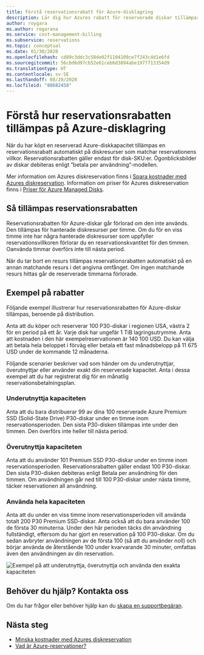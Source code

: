 ```yaml
---
title: Förstå reservationsrabatt för Azure-disklagring
description: Lär dig hur Azures rabatt för reserverade diskar tillämpas på dina Azure Premium SSD-hanterade diskar.
author: roygara
ms.author: rogarana
ms.service: cost-management-billing
ms.subservice: reservations
ms.topic: conceptual
ms.date: 01/30/2020
ms.openlocfilehash: cd89c3ddc3c58de02f1104109ce7f243c4d1e6fd
ms.sourcegitcommit: 56cbd6d97cb52e61ceb6d3894abe1977713354d9
ms.translationtype: HT
ms.contentlocale: sv-SE
ms.lasthandoff: 08/20/2020
ms.locfileid: "88682458"
---
```

# <a name="understand-how-your-reservation-discount-is-applied-to-azure-disk-storage"></a>Förstå hur reservationsrabatten tillämpas på Azure-disklagring

När du har köpt en reserverad Azure-diskkapacitet tillämpas en reservationsrabatt automatiskt på diskresurser som matchar reservationens villkor. Reservationsrabatten gäller endast för disk-SKU:er. Ögonblicksbilder av diskar debiteras enligt ”betala per användning”-modellen.

Mer information om Azures diskreservation finns i [Spara kostnader med Azures diskreservation](../../virtual-machines/disks-reserved-capacity.md). Information om priser för Azures diskreservation finns i [Priser för Azure Managed Disks](https://azure.microsoft.com/pricing/details/managed-disks/).

## <a name="how-the-reservation-discount-is-applied"></a>Så tillämpas reservationsrabatten

Reservationsrabatten för Azure-diskar går förlorad om den inte används. Den tillämpas för hanterade diskresurser per timme. Om du för en viss timme inte har några hanterade diskresurser som uppfyller reservationsvillkoren förlorar du en reservationskvantitet för den timmen. Oanvända timmar överförs inte till nästa period.

När du tar bort en resurs tillämpas reservationsrabatten automatiskt på en annan matchande resurs i det angivna omfånget. Om ingen matchande resurs hittas går de reserverade timmarna förlorade.

## <a name="discount-examples"></a>Exempel på rabatter

Följande exempel illustrerar hur reservationsrabatten för Azure-diskar tillämpas, beroende på distribution.

Anta att du köper och reserverar 100 P30-diskar i regionen USA, västra 2 för en period på ett år. Varje disk har ungefär 1 TiB lagringsutrymme. Anta att kostnaden i den här exempelreservationen är 140 100 USD. Du kan välja att betala hela beloppet i förväg eller betala ett fast månadsbelopp på 11 675 USD under de kommande 12 månaderna.

Följande scenarier beskriver vad som händer om du underutnyttjar, överutnyttjar eller använder exakt din reserverade kapacitet. Anta i dessa exempel att du har registrerat dig för en månatlig reservationsbetalningsplan.

### <a name="underusing-your-capacity"></a>Underutnyttja kapaciteten

Anta att du bara distribuerar 99 av dina 100 reserverade Azure Premium SSD (Solid-State Drive) P30-diskar under en timme inom reservationsperioden. Den sista P30-disken tillämpas inte under den timmen. Den överförs inte heller till nästa period.

### <a name="overusing-your-capacity"></a>Överutnyttja kapaciteten

Anta att du använder 101 Premium SSD P30-diskar under en timme inom reservationsperioden. Reservationsrabatten gäller endast 100 P30-diskar. Den sista P30-disken debiteras enligt Betala per användning för den timmen. Om användningen går ned till 100 P30-diskar under nästa timme, täcker reservationen all användning.

### <a name="tiering-your-capacity"></a>Använda hela kapaciteten

Anta att du under en viss timme inom reservationsperioden vill använda totalt 200 P30 Premium SSD-diskar. Anta också att du bara använder 100 de första 30 minuterna. Under den här perioden täcks din användning fullständigt, eftersom du har gjort en reservation på 100 P30-diskar. Om du sedan avbryter användningen av de första 100 (så att du använder noll) och börjar använda de återstående 100 under kvarvarande 30 minuter, omfattas även den användningen av din reservation.

![Exempel på att underutnyttja, överutnyttja och använda den exakta kapaciteten](media/understand-disk-reservations/reserved-disks-example-scenarios.png)

## <a name="need-help-contact-us"></a>Behöver du hjälp? Kontakta oss

Om du har frågor eller behöver hjälp kan du [skapa en supportbegäran](https://go.microsoft.com/fwlink/?linkid=2083458).

## <a name="next-steps"></a>Nästa steg

- [Minska kostnader med Azures diskreservation](../../virtual-machines/disks-reserved-capacity.md)
- [Vad är Azure-reservationer?](save-compute-costs-reservations.md)
